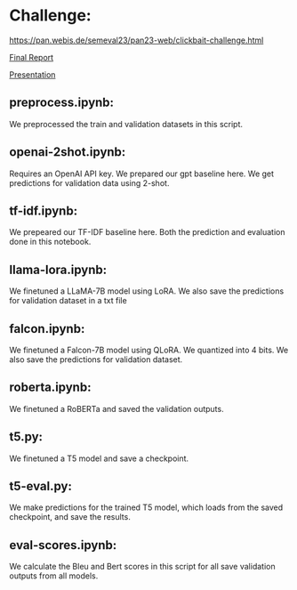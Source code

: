 # Challenge:
https://pan.webis.de/semeval23/pan23-web/clickbait-challenge.html

[Final Report](https://github.com/ribo-apps/clickbait-spoiling-nlp-project/blob/main/Final_report.pdf)

[Presentation](https://github.com/ribo-apps/clickbait-spoiling-nlp-project/blob/main/spoiler_gen_presentation.pdf)
## preprocess.ipynb:</br>
We preprocessed the train and validation datasets in this script.
</br>
## openai-2shot.ipynb:</br>
Requires an OpenAI API key. We prepared our gpt baseline here. We get predictions for validation data using 2-shot.
</br>
## tf-idf.ipynb:</br>
We prepeared our TF-IDF baseline here. Both the prediction and evaluation done in this notebook.
</br>
## llama-lora.ipynb:</br>
We finetuned a LLaMA-7B model using LoRA. We also save the predictions for validation dataset in a txt file
</br>
## falcon.ipynb:</br>
We finetuned a Falcon-7B model using QLoRA. We quantized into 4 bits. We also save the predictions for validation dataset.
</br>
## roberta.ipynb:</br>
We finetuned a RoBERTa and saved the validation outputs.
</br>
## t5.py:</br>
We finetuned a T5 model and save a checkpoint.
</br>
## t5-eval.py:</br>
We make predictions for the trained T5 model, which loads from the saved checkpoint, and save the results.
</br>
## eval-scores.ipynb:</br>
We calculate the Bleu and Bert scores in this script for all save validation outputs from all models.
